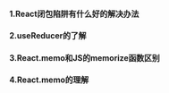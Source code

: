 #### 1.React闭包陷阱有什么好的解决办法

#### 2.useReducer的了解

#### 3.React.memo和JS的memorize函数区别

#### 4.React.memo的理解


